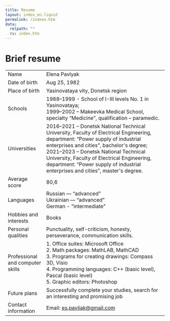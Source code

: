 ```yaml
---
title: Resume
layout: index_en.liquid
permalink: /indexe.htm
data:
  relpath: ""
  ru: index.htm
---
```

# Brief resume

<table id="resume">
<tr>
  <td>Name</td>
  <td>Elena Pavlyak</td>
</tr>
<tr>
  <td>Date of birth</td>
  <td>Aug 25, 1982</td>
</tr>
<tr>
  <td>Place of birth</td>
  <td>Yasinovataya vity, Donetsk region</td>
</tr>
<tr>
  <td>Schools</td>
  <td>1988–1999 - School of I-III levels No. 1 in Yasinovataya;<br>
  1999–2002 – Makeevka Medical School, specialty <q>Medicine</q>, qualification – paramedic.</td>
</tr>
<tr>
  <td>Universities</td>
  <td>2016–2021 – Donetsk National Technical University, Faculty of Electrical Engineering, department: <q>Power supply of industrial enterprises and cities</q>, bachelor's degree;
  2021–2023 – Donetsk National Technical University, Faculty of Electrical Engineering, department: <q>Power supply of industrial enterprises and cities</q>, master's degree.<br>
</td>
</tr>
<tr>
  <td>Average score</td>
  <td>80,6</td>
</tr>
<tr>
  <td>Languages</td>
  <td>Russian — <q>advanced</q><br>
  Ukrainian — <q>advanced</q><br>
  German - <q>intermediate</q>
  </td>
</tr>
<tr>
  <td>Hobbies and interests</td>
  <td>Books</td>
</tr>
<tr>
  <td>Personal qualities</td>
  <td>Punctuality, self-criticism, honesty, perseverance, communication skills.</td>
</tr>
<tr>
  <td>Professional and computer skills</td>
  <td>1. Office suites: Microsoft Office<br>2. Math packages: MathLAB, MathCAD<br>3. Programs for creating drawings: Compass 3D, Visio<br>4. Programming languages: C++ (basic level), Pascal (basic level)<br>5. Graphic editors: Photoshop</td>
</tr>
<tr>
  <td>Future plans</td>
  <td>Successfully complete your studies, search for an interesting and promising job</td>
</tr>
<tr>
  <td>Contact information</td>
  <td>Email: <a href="mailto:es.pavliak@gmail.com">es.pavliak@gmail.com</a></td>
</tr>
</table>
